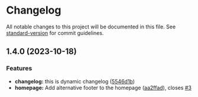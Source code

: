 # Changelog

All notable changes to this project will be documented in this file. See [standard-version](https://github.com/conventional-changelog/standard-version) for commit guidelines.

## 1.4.0 (2023-10-18)


### Features

* **changelog:** this is dynamic changelog ([5546d1b](https://github.com/ESAM-ALSAWAH/dynamic-changelog/commit/5546d1bf26c3d87ca679c276de64b384c64d57c8))
* **homepage:** Add alternative footer to the homepage ([aa2ffad](https://github.com/ESAM-ALSAWAH/dynamic-changelog/commit/aa2ffad129bf5a8297e31e9993f78456dacb888b)), closes [#3](https://github.com/ESAM-ALSAWAH/dynamic-changelog/issues/3)
